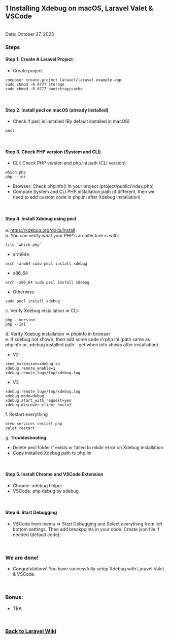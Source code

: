 ## 1 Installing Xdebug on macOS, Laravel Valet & VSCode


<br/>Date: October 27, 2023 <br/>


### Steps
#### Step 1. Create A Laravel Project
- Create project
```
composer create-project laravel/laravel example-app
sudo chmod -R 0777 storage
sudo chmod -R 0777 bootstrap/cache
```

<br>


#### Step 2. Install pecl on macOS (already installed)

- Check if pecl is installed (By default installed in macOS)
```
pecl
```

<br>

#### Step 3. Check PHP version (System and CLI)
- CLI: Check PHP version and php.ini path (CLI version)
```
which php
php --ini
```
- Browser: Check phpinfo() in your project (project/public/index.php)
- Compare System and CLI PHP installation path (if different, then we need to add custom code in php.ini after Xdebug installation)

<br>

#### Step 4. Install Xdebug using pecl
a. https://xdebug.org/docs/install
<br>b. You can verify what your PHP's architecture is with:
```
file `which php`
```
- arm64e
```
arch -arm64 sudo pecl install xdebug
```
- x86_64
```
arch -x86_64 sudo pecl install xdebug
```
- Otherwise
```
sudo pecl install xdebug
```
c. Verify Xdebug installation => CLI:
```
php --version
php --ini
```
d. Verify Xdebug installation => phpinfo in browser
<br>e. If xdebug not shown, then add some code in php.ini (path same as phpinfo or, xdebug installed path - get when info shows after installation)
- V2
```
zend_extension=xdebug.so
xdebug.remote_enable=1
xdebug.remote_log=/tmp/xdebug.log
```
- V3
```
xdebug.remote_log=/tmp/xdebug.log
xdebug.mode=debug
xdebug.start_with_request=yes
xdebug.discover_client_host=1
```
f. Restart everything
```
brew services restart php
valet restart
```
g. <b>Troubleshooting</b>:
- Delete pecl folder if exists or failed to mkdir error on Xdebug installation
- Copy installed Xdebug path to php.ini

<br>

#### Step 5. Install Chrome and VSCode Extension
- Chrome: xdebug helper
- VSCode: php debug by xdebug

<br>

#### Step 6. Start Debugging
- VSCode from memu => Start Debugging and Select everything from left bottom settings. Then add breakpoints in your code. Create json file if needed (default code).
<br>

### We are done!

- Congratulations! You have successfully setup Xdebug with Laravel Valet & VSCode. 

<br>


### Bonus:
- TBA

<br>


### <a href='https://github.com/nhrrob/laravelwiki'>Back to Laravel Wiki</a>